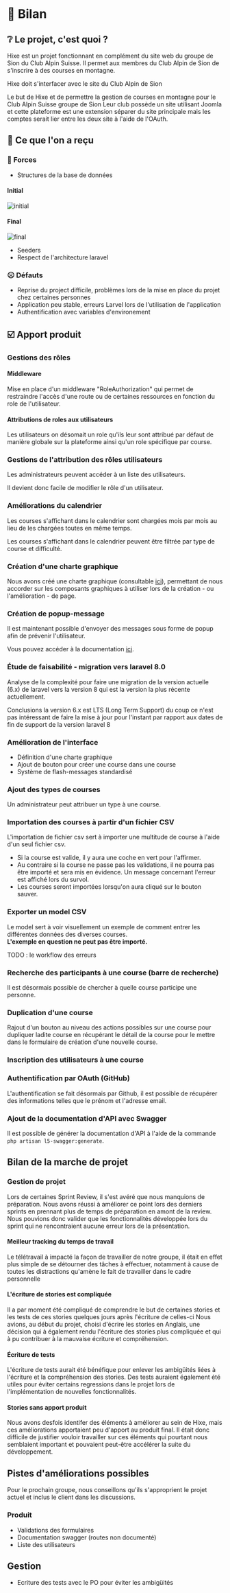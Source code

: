 # 📝 Bilan

## ❔ Le projet, c'est quoi ?

Hixe est un projet fonctionnant en complément du site web du groupe de Sion du Club Alpin Suisse. Il permet aux membres du Club Alpin de Sion de s'inscrire à des courses en montagne.

Hixe doit s'interfacer avec le site du Club Alpin de Sion

Le but de Hixe et de permettre la gestion de courses en montagne pour le Club Alpin Suisse groupe de Sion
Leur club possède un site utilisant Joomla et cette plateforme est une extension séparer du site principale mais les comptes serait lier entre les deux site à l'aide de l'OAuth.

## 📎 Ce que l'on a reçu

### 💪 Forces

-   Structures de la base de données

#### Initial

![initial](https://codimd.s3.shivering-isles.com/demo/uploads/upload_69fe3919357f007fd3640e72a8d171d9.png)

#### Final

![final](https://codimd.s3.shivering-isles.com/demo/uploads/upload_79265e01311692e92e6f41fdb886ab4e.png)

-   Seeders
-   Respect de l'architecture laravel

### ☹️ Défauts

-   Reprise du project difficile, problèmes lors de la mise en place du projet chez certaines personnes
-   Application peu stable, erreurs Larvel lors de l'utilisation de l'application
-   Authentification avec variables d'environement

## ☑️ Apport produit

### Gestions des rôles

#### Middleware

Mise en place d'un middleware "RoleAuthorization" qui permet de restraindre l'accès d'une route ou de certaines ressources en fonction du role de l'utilisateur.

#### Attributions de roles aux utilisateurs

Les utilisateurs on désomait un role qu'ils leur sont attribué par défaut de manière globale sur la plateforme ainsi qu'un role spécifique par course.

### Gestions de l'attribution des rôles utilisateurs

Les administrateurs peuvent accéder à un liste des utilisateurs.

Il devient donc facile de modifier le rôle d'un utilisateur.

### Améliorations du calendrier

Les courses s'affichant dans le calendrier sont chargées mois par mois au lieu de les chargées toutes en même temps.

Les courses s'affichant dans le calendrier peuvent être filtrée par type de course et difficulté.

### Création d'une charte graphique

Nous avons créé une charte graphique (consultable [ici](https://github.com/CPNV-ES/hixe/blob/1.2.0/docs/technical/graphical_charter/graphical_charter.md)), permettant de nous accorder sur les composants graphiques à utiliser lors de la création - ou l'amélioration - de page.

### Création de popup-message

Il est maintenant possible d'envoyer des messages sous forme de popup afin de prévenir l'utilisateur.

Vous pouvez accéder à la documentation [ici](https://github.com/CPNV-ES/hixe/blob/1.2.0/docs/technical/graphical_charter/graphical_charter.md).

### Étude de faisabilité - migration vers laravel 8.0

Analyse de la complexité pour faire une migration de la version actuelle (6.x) de laravel vers la version 8 qui est la version la plus récente actuellement.

Conclusions la version 6.x est LTS (Long Term Support) du coup ce n'est pas intéressant de faire la mise à jour pour l'instant par rapport aux dates de fin de support de la version laravel 8

### Amélioration de l'interface

-   Définition d'une charte graphique
-   Ajout de bouton pour créer une course dans une course
-   Système de flash-messages standardisé

### Ajout des types de courses

Un administrateur peut attribuer un type à une course.

### Importation des courses à partir d'un fichier CSV

L'importation de fichier csv sert à importer une multitude de course à l'aide d'un seul fichier csv.

-   Si la course est valide, il y aura une coche en vert pour l'affirmer.
-   Au contraire si la course ne passe pas les validations, il ne pourra pas être importé et sera mis en évidence. Un message concernant l'erreur est affiché lors du survol.
-   Les courses seront importées lorsqu'on aura cliqué sur le bouton sauver.

### Exporter un model CSV

Le model sert à voir visuellement un exemple de comment entrer les différentes données des diverses courses.  
**L'exemple en question ne peut pas être importé.**

TODO : le workflow des erreurs

### Recherche des participants à une course (barre de recherche)

Il est désormais possible de chercher à quelle course participe une personne.

### Duplication d'une course

Rajout d'un bouton au niveau des actions possibles sur une course pour dupliquer ladite course en récupérant le détail de la course pour le mettre dans le formulaire de création d'une nouvelle course.

### Inscription des utilisateurs à une course

### Authentification par OAuth (GitHub)

L'authentification se fait désormais par Github, il est possible de récupérer des informations telles que le prénom et l'adresse email.

### Ajout de la documentation d'API avec Swagger

Il est possible de générer la documentation d'API à l'aide de la commande `php artisan l5-swagger:generate`.

## Bilan de la marche de projet

### Gestion de projet

Lors de certaines Sprint Review, il s'est avéré que nous manquions de préparation. Nous avons réussi à améliorer ce point lors des derniers sprints en prennant plus de temps de préparation en amont de la review. Nous pouvions donc valider que les fonctionnalités développée lors du sprint qui ne rencontraient aucune erreur lors de la présentation.

#### Meilleur tracking du temps de travail

Le télétravail à impacté la façon de travailler de notre groupe, il était en effet plus simple de se détourner des tâches à effectuer, notamment à cause de toutes les distractions qu'amène le fait de travailler dans le cadre personnelle

#### L'écriture de stories est compliquée

Il a par moment été compliqué de comprendre le but de certaines stories et les tests de ces stories quelques jours après l'écriture de celles-ci Nous avions, au début du projet, choisi d'écrire les stories en Anglais, une décision qui à également rendu l'écriture des stories plus compliquée et qui à pu contribuer à la mauvaise écriture et compréhension.

#### Écriture de tests

L'écriture de tests aurait été bénéfique pour enlever les ambigüités liées à l'écriture et la compréhension des stories. Des tests auraient également été utiles pour éviter certains regressions dans le projet lors de l'implémentation de nouvelles fonctionnalités.

#### Stories sans apport produit

Nous avons desfois identifer des éléments à améliorer au sein de Hixe, mais ces améliorations apportaient peu d'apport au produit final. Il était donc difficile de justifier vouloir travailler sur ces éléments qui pourtant nous semblaient important et pouvaient peut-être accélérer la suite du développement.

## Pistes d'améliorations possibles

Pour le prochain groupe, nous conseillons qu'ils s'approprient le projet actuel et inclus le client dans les discussions.

### Produit

-   Validations des formulaires
-   Documentation swagger (routes non documenté)
-   Liste des utilisateurs

## Gestion

-   Ecriture des tests avec le PO pour éviter les ambigüités
